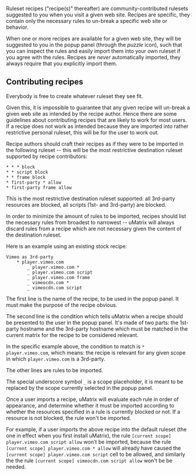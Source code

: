 Ruleset recipes ("recipe(s)" thereafter) are community-contributed rulesets suggested to you when you visit a given web site. Recipes are specific, they contain only the necessary rules to un-break a specific web site or behavior.

When one or more recipes are available for a given web site, they will be suggested to you in the popup panel (through the _puzzle_ icon), such that you can inspect the rules and easily import them into your own ruleset if you agree with the rules. Recipes are _never_ automatically imported, they always require that you explicitly import them.

## Contributing recipes

Everybody is free to create whatever ruleset they see fit.

Given this, it is impossible to guarantee that any given recipe will un-break a given web site as intended by the recipe author. Hence there are some guidelines about contributing recipes that are likely to work for most users. If a recipe does not work as intended because they are imported into rather restrictive personal ruleset, this will be for the user to work out.

Recipe authors should craft their recipes as if they were to be imported in the following ruleset -- this will be the most restrictive destination ruleset supported by recipe contributors:

    * * * block
    * * script block
    * * frame block
    * first-party * allow
    * first-party frame allow

This is the most restrictive destination ruleset supported: all 3rd-party resources are blocked, all scripts (1st- and 3rd-party) are blocked.

In order to minimize the amount of rules to be imported, recipes should list the necessary rules from broadest to narrowest -- uMatrix will always discard rules from a recipe which are not necessary given the content of the destination ruleset.

Here is an example using an existing stock recipe:

    Vimeo as 3rd-party
        * player.vimeo.com
            _ player.vimeo.com *
            _ player.vimeo.com script
            _ player.vimeo.com frame
            _ vimeocdn.com *
            _ vimeocdn.com script

The first line is the name of the recipe, to be used in the popup panel. It must make the purpose of the recipe obvious.

The second line is the condition which tells uMatrix when a recipe should be presented to the user in the popup panel. It's made of two parts: the 1st-party hostname and the 3rd-party hostname which must be matched in the current matrix for the recipe to be considered relevant.

In the specific example above, the condition to match is `* player.vimeo.com`, which means: the recipe is relevant for any given scope in which `player.vimeo.com` is a 3rd-party.

The other lines are rules to be imported.

The special underscore symbol `_` is a scope placeholder, it is meant to be replaced by the scope currently selected in the popup panel.

Once a user imports a recipe, uMatrix will evaluate each rule in order of appearance, and determine whether it must be imported according to whether the resources specified in a rule is currently blocked or not. If a resource is not blocked, the rule won't be imported.

For example, if a user imports the above recipe into the default ruleset (the one in effect when you first install uMatrix), the rule `[current scope] player.vimeo.com script allow` won't be imported, because the rule `[current scope] player.vimeo.com * allow` will already have caused the `[current scope] player.vimeo.com script` cell to be allowed, and similarly the the rule `[current scope] vimeocdn.com script allow` won't be be needed.